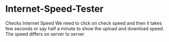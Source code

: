 # Internet-Speed-Tester
Checks  Internet Speed
We need to click on check speed and then it takes few seconds or say half a minute to show the upload and download speed.
The speed differs on server to server
